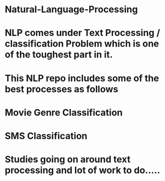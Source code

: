 # Natural-Language-Processing
# NLP comes under Text Processing / classification Problem which is one of the toughest part in it.
# This NLP repo includes some of the best processes as follows
# Movie Genre Classification 
# SMS Classification
# Studies going on around text processing and lot of work to do.....
